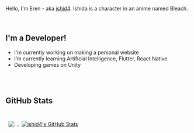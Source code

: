 Hello, I'm Eren - aka [ishid4][thatsme]. Ishida is a character in an anime named Bleach. 

<br>

## I'm a Developer!
- I'm currently working on making a personal website
- I’m currently learning Artificial Intelligence, Flutter, React Native
- Developing games on Unity

<br>
<br>

## GitHub Stats

<br>

<a href="https://github.com/ishid4">
  <img align="center" style="margin:0.5rem" src="https://github-readme-stats.vercel.app/api/top-langs/?username=ishid4&hide=html,css&title_color=ffffff&text_color=c9cacc&icon_color=4AB197&bg_color=1A2B34" />
</a>

<a href="https://github.com/ishid4">
  <img align="center" style="margin:0.5rem" src="https://github-readme-stats.vercel.app/api?username=ishid4&show_icons=true&line_height=27&count_private=true&title_color=ffffff&text_color=c9cacc&icon_color=4AB097&bg_color=1A2B34" alt="ishid4's GitHub Stats" />
</a>

<br>

[thatsme]: https://github.com/ishid4
[python]: https://www.python.org/
[javascript]: https://developer.mozilla.org/en-US/docs/Web/JavaScript
[reactjs]: https://reactjs.org/
[nodejs]: https://nodejs.org/en/
[csharp]: https://docs.microsoft.com/en-us/dotnet/csharp/
[mysql]: https://www.mysql.com/
